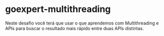 # goexpert-multithreading
Neste desafio você terá que usar o que aprendemos com Multithreading e APIs para buscar o resultado mais rápido entre duas APIs distintas.
